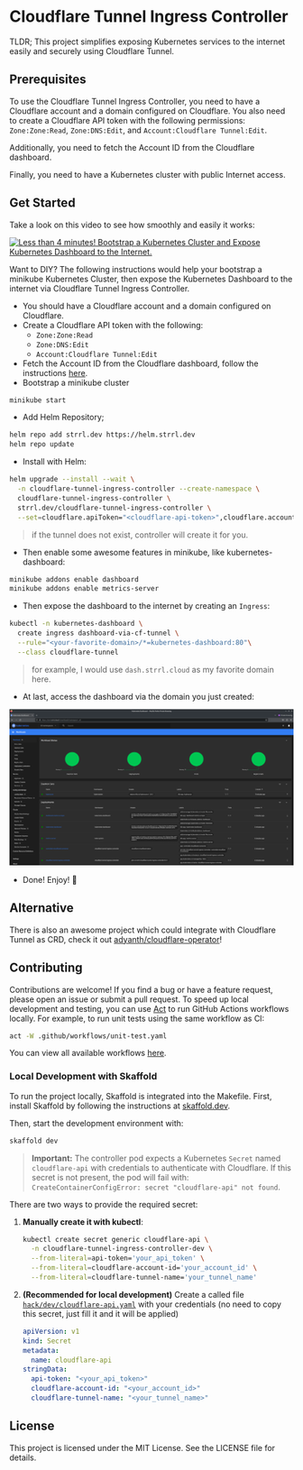 # Cloudflare Tunnel Ingress Controller

TLDR; This project simplifies exposing Kubernetes services to the internet easily and securely using Cloudflare Tunnel.

## Prerequisites

To use the Cloudflare Tunnel Ingress Controller, you need to have a Cloudflare account and a domain configured on Cloudflare. You also need to create a Cloudflare API token with the following permissions: `Zone:Zone:Read`, `Zone:DNS:Edit`, and `Account:Cloudflare Tunnel:Edit`.

Additionally, you need to fetch the Account ID from the Cloudflare dashboard.

Finally, you need to have a Kubernetes cluster with public Internet access.

## Get Started

Take a look on this video to see how smoothly and easily it works:

[![Less than 4 minutes! Bootstrap a Kubernetes Cluster and Expose Kubernetes Dashboard to the Internet.](https://markdown-videos.vercel.app/youtube/e-ARlEnS4zQ)](http://www.youtube.com/watch?v=e-ARlEnS4zQ "Less than 4 minutes! Bootstrap a Kubernetes Cluster and Expose Kubernetes Dashboard to the Internet.")

Want to DIY? The following instructions would help your bootstrap a minikube Kubernetes Cluster, then expose the Kubernetes Dashboard to the internet via Cloudflare Tunnel Ingress Controller.

- You should have a Cloudflare account and a domain configured on Cloudflare.
- Create a Cloudflare API token with the following:
  - `Zone:Zone:Read`
  - `Zone:DNS:Edit`
  - `Account:Cloudflare Tunnel:Edit`
- Fetch the Account ID from the Cloudflare dashboard, follow the instructions [here](https://developers.cloudflare.com/fundamentals/get-started/basic-tasks/find-account-and-zone-ids/).
- Bootstrap a minikube cluster

```bash
minikube start
```

- Add Helm Repository;

```bash
helm repo add strrl.dev https://helm.strrl.dev
helm repo update
```

- Install with Helm:

```bash
helm upgrade --install --wait \
  -n cloudflare-tunnel-ingress-controller --create-namespace \
  cloudflare-tunnel-ingress-controller \
  strrl.dev/cloudflare-tunnel-ingress-controller \
  --set=cloudflare.apiToken="<cloudflare-api-token>",cloudflare.accountId="<cloudflare-account-id>",cloudflare.tunnelName="<your-favorite-tunnel-name>" 
```

> if the tunnel does not exist, controller will create it for you.

- Then enable some awesome features in minikube, like kubernetes-dashboard:

```bash
minikube addons enable dashboard
minikube addons enable metrics-server
```

- Then expose the dashboard to the internet by creating an `Ingress`:

```bash
kubectl -n kubernetes-dashboard \
  create ingress dashboard-via-cf-tunnel \
  --rule="<your-favorite-domain>/*=kubernetes-dashboard:80"\
  --class cloudflare-tunnel
```

> for example, I would use `dash.strrl.cloud` as my favorite domain here.

- At last, access the dashboard via the domain you just created:

![dash.strrl.cloud](./static/dash.strrl.cloud.png)

- Done! Enjoy! 🎉

## Alternative

There is also an awesome project which could integrate with Cloudflare Tunnel as CRD, check it out [adyanth/cloudflare-operator](https://github.com/adyanth/cloudflare-operator)!

## Contributing

Contributions are welcome! If you find a bug or have a feature request, please open an issue or submit a pull request.
To speed up local development and testing, you can use [Act](https://github.com/nektos/act) to run GitHub Actions workflows locally. For example, to run unit tests using the same workflow as CI:

```bash
act -W .github/workflows/unit-test.yaml
```

You can view all available workflows [here](https://github.com/STRRL/cloudflare-tunnel-ingress-controller/tree/master/.github/workflows).

### Local Development with Skaffold

To run the project locally, Skaffold is integrated into the Makefile. First, install Skaffold by following the instructions at [skaffold.dev](https://skaffold.dev).

Then, start the development environment with:

```bash
skaffold dev
```

> **Important:** The controller pod expects a Kubernetes `Secret` named `cloudflare-api` with credentials to authenticate with Cloudflare.
> If this secret is not present, the pod will fail with:
> `CreateContainerConfigError: secret "cloudflare-api" not found`.

There are two ways to provide the required secret:

1. **Manually create it with kubectl**:

   ```bash
   kubectl create secret generic cloudflare-api \
     -n cloudflare-tunnel-ingress-controller-dev \
     --from-literal=api-token='your_api_token' \
     --from-literal=cloudflare-account-id='your_account_id' \
     --from-literal=cloudflare-tunnel-name='your_tunnel_name'
   ```

2. **(Recommended for local development)** Create a called file [`hack/dev/cloudflare-api.yaml`](./hack/dev/cloudflare-api.yaml) with your credentials (no need to copy this secret, just fill it and it will be applied)

   ```yaml
   apiVersion: v1
   kind: Secret
   metadata:
     name: cloudflare-api
   stringData:
     api-token: "<your_api_token>"
     cloudflare-account-id: "<your_account_id>"
     cloudflare-tunnel-name: "<your_tunnel_name>"
   ```


## License

This project is licensed under the MIT License. See the LICENSE file for details.
